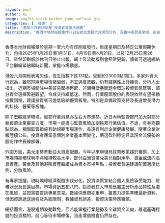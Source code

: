 ```yaml
---
layout: post
author: AI
image: img/hk_stock_market_june_outlook.jpg
categories: [ '經濟' ]
title: "港股六月表現反覆 投資者宜靈活部署"
description: "香港本地財經報章休刊日安排及港股六月開局分析，涵蓋中美貿易摩擦、新經濟監管、美元走勢及資產配置建議，專家提醒審慎入市，布局優質成長板塊，靈活應對市場波動。"
---
```

香港本地財經報章於星期一至六均有印刷版發行，惟逢星期日及特定公眾假期休刊，包括2025年1月29日至1月31日、4月19日至4月21日，以及12月25日至26日。雖然印刷版於休刊日停止出報，網上及流動版則會照常更新，讀者可透過網絡平台繼續緊貼即時新聞，掌握市場動態。

港股六月開局表現欠佳，恆生指數下跌131點，受制於23000點關口。多家外資大行認為，雖然短線市場情緒偏弱，不宜過度悲觀，仍有結構性上升機會。分析人士指出，近期市場關注中美貿易摩擦再起，非關稅壁壘問題令環球投資氣氛緊張，部分資金選擇暫避觀望，令成交持續低迷。然而，行業龍頭股份的表現依然有望帶動指數回穩，建議投資者可逢低吸納優質板塊，特別是具備政策支持及長遠增長潛力的科技、醫藥等板塊。

除了宏觀經濟環境，局部行業消息亦左右大市走勢。近日內地監管部門加大對部分新經濟企業審查力度，市場一度擔心監管風險加劇拖累行業估值。不過，有券商觀點認為，相關監管措施有助規範市場運作，長遠有利於企業健康發展。隨著企業財報陸續公布，投資者應留意個別企業基本面變化，嚴選盈利穩定且具現金流優勢的股份作中長線部署。

外圍方面，美元走勢牽動亞太資產配置。今年以來聯儲局貨幣政策趨於審慎，加上市場預期環球利率將維持較高水平，部分亞洲貨幣兌美元相對承壓，資金或流向高息資產。黃金及其他避險資產繼續成為資本市場焦點；投資者普遍建議配置適度比例，分散風險。

有專家提醒，現時環球經濟復甦步伐分化，投資決策宜結合個人風險承受能力、財務狀況及長遠目標。市場資訊五花八門，投資者在入市前應自主分析產品特性及潛在風險，並按需要咨詢專業意見。數據供應商亦重申，雖盡力提供準確最新資料，但因資訊遞送過程及系統限制，數據或有誤差，投資決策時應審慎。

總括而言，港股短期波動難免，但若能掌握行業趨勢及全球資金流向，嚴選基礎穩健的投資標的，耐心等待市場修復，資產增值機會仍然存在。